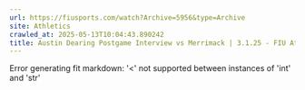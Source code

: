 ```yaml
---
url: https://fiusports.com/watch?Archive=5956&type=Archive
site: Athletics
crawled_at: 2025-05-13T10:04:43.890242
title: Austin Dearing Postgame Interview vs Merrimack | 3.1.25 - FIU Athletics
---
```


Error generating fit markdown: '<' not supported between instances of 'int' and 'str'